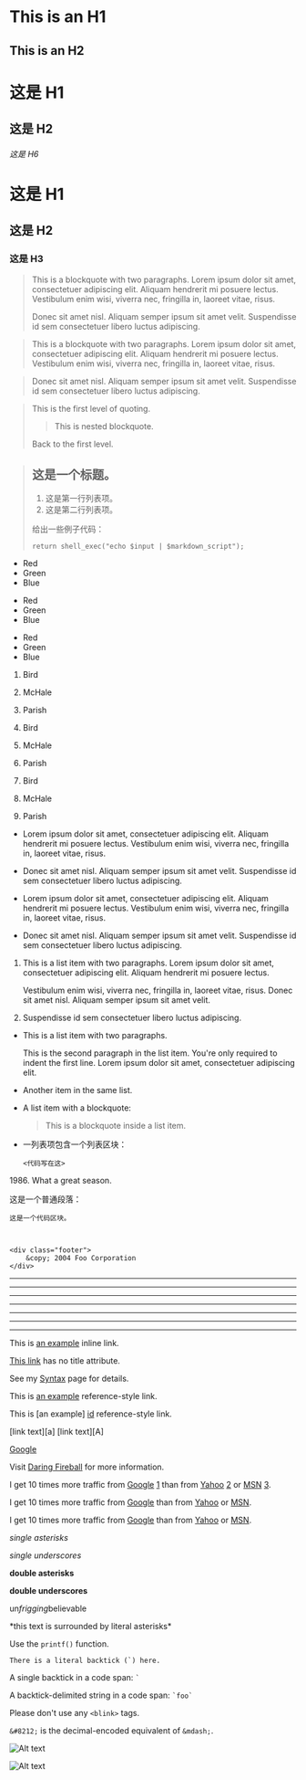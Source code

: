 This is an H1
=============

This is an H2
-------------

# 这是 H1

## 这是 H2

###### 这是 H6

# 这是 H1 #

## 这是 H2 ##

### 这是 H3 ######


> This is a blockquote with two paragraphs. Lorem ipsum dolor sit amet,
> consectetuer adipiscing elit. Aliquam hendrerit mi posuere lectus.
> Vestibulum enim wisi, viverra nec, fringilla in, laoreet vitae, risus.
> 
> Donec sit amet nisl. Aliquam semper ipsum sit amet velit. Suspendisse
> id sem consectetuer libero luctus adipiscing.


> This is a blockquote with two paragraphs. Lorem ipsum dolor sit amet,
consectetuer adipiscing elit. Aliquam hendrerit mi posuere lectus.
Vestibulum enim wisi, viverra nec, fringilla in, laoreet vitae, risus.

> Donec sit amet nisl. Aliquam semper ipsum sit amet velit. Suspendisse
id sem consectetuer libero luctus adipiscing.


> This is the first level of quoting.
>
> > This is nested blockquote.
>
> Back to the first level.


> ## 这是一个标题。
> 
> 1.   这是第一行列表项。
> 2.   这是第二行列表项。
> 
> 给出一些例子代码：
> 
>     return shell_exec("echo $input | $markdown_script");


* Red
* Green
* Blue


+ Red
+ Green
+ Blue


- Red
- Green
- Blue


1. Bird
2. McHale
3. Parish  


1. Bird
1. McHale
1. Parish  


3. Bird
1. McHale
8. Parish  


*   Lorem ipsum dolor sit amet, consectetuer adipiscing elit.
    Aliquam hendrerit mi posuere lectus. Vestibulum enim wisi,
    viverra nec, fringilla in, laoreet vitae, risus.
*   Donec sit amet nisl. Aliquam semper ipsum sit amet velit.
    Suspendisse id sem consectetuer libero luctus adipiscing.


*   Lorem ipsum dolor sit amet, consectetuer adipiscing elit.
Aliquam hendrerit mi posuere lectus. Vestibulum enim wisi,
viverra nec, fringilla in, laoreet vitae, risus.
*   Donec sit amet nisl. Aliquam semper ipsum sit amet velit.
Suspendisse id sem consectetuer libero luctus adipiscing.




1.  This is a list item with two paragraphs. Lorem ipsum dolor
    sit amet, consectetuer adipiscing elit. Aliquam hendrerit
    mi posuere lectus.

    Vestibulum enim wisi, viverra nec, fringilla in, laoreet
    vitae, risus. Donec sit amet nisl. Aliquam semper ipsum
    sit amet velit.

2.  Suspendisse id sem consectetuer libero luctus adipiscing.



*   This is a list item with two paragraphs.

    This is the second paragraph in the list item. You're
only required to indent the first line. Lorem ipsum dolor
sit amet, consectetuer adipiscing elit.

*   Another item in the same list.



*   A list item with a blockquote:

    > This is a blockquote
    > inside a list item.


*   一列表项包含一个列表区块：

        <代码写在这>


1986\. What a great season.

这是一个普通段落：

    这是一个代码区块。



    <div class="footer">
        &copy; 2004 Foo Corporation
    </div>

* * *

***

*****

- - -

---------------------------------------

______

_ _ _


This is [an example](http://example.com/ "Title") inline link.

[This link](http://example.net/) has no title attribute.


See my [Syntax](./syntax.md) page for details.


This is [an example][id] reference-style link.

This is [an example] [id] reference-style link.


[id]: http://example.com/  "Optional Title Here"


[foo]: http://example.com/  "Optional Title Here"
[foo]: http://example.com/  'Optional Title Here'
[foo]: http://example.com/  (Optional Title Here)


[id]: <http://example.com/>  "Optional Title Here"


[id]: http://example.com/longish/path/to/resource/here
    "Optional Title Here"


[link text][a]
[link text][A]


[Google][]

[Google]: http://google.com/

Visit [Daring Fireball][] for more information.

[Daring Fireball]: http://daringfireball.net/

I get 10 times more traffic from [Google] [1] than from
[Yahoo] [2] or [MSN] [3].

  [1]: http://google.com/        "Google"
  [2]: http://search.yahoo.com/  "Yahoo Search"
  [3]: http://search.msn.com/    "MSN Search"


I get 10 times more traffic from [Google][] than from
[Yahoo][] or [MSN][].

  [google]: http://google.com/        "Google"
  [yahoo]:  http://search.yahoo.com/  "Yahoo Search"
  [msn]:    http://search.msn.com/    "MSN Search"


I get 10 times more traffic from [Google](http://google.com/ "Google")
than from [Yahoo](http://search.yahoo.com/ "Yahoo Search") or
[MSN](http://search.msn.com/ "MSN Search").



*single asterisks*

_single underscores_

**double asterisks**

__double underscores__


un*frigging*believable


\*this text is surrounded by literal asterisks\*


Use the `printf()` function.

``There is a literal backtick (`) here.``


A single backtick in a code span: `` ` ``

A backtick-delimited string in a code span: `` `foo` ``

Please don't use any `<blink>` tags.


`&#8212;` is the decimal-encoded equivalent of `&mdash;`.


![Alt text](https://www.baidu.com/img/bd_logo1.png)

![Alt text](https://www.baidu.com/img/bd_logo1.png "Optional title")
